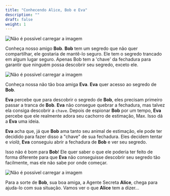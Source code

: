 ```yaml
---
title: "Conhecendo Alice, Bob e Eva"
description: ""
draft: false
weight: 1
---
```


![Não é possível carregar a imagem](../img/Bob.png?height=250px)

Conheça nosso amigo <b>Bob</b>. **Bob** tem um segredo que não quer compartilhar, ele
gostaria de mantê-lo seguro. Ele tem o segredo trancado em algum lugar seguro. Apenas
Bob tem a 'chave' da fechadura para garantir que ninguém possa descobrir seu segredo,
exceto ele.

![Não é possível carregar a imagem](../img/Eva.png?height=250px)

Conheça nossa não tão boa amiga <b>Eva</b>. **Eva** quer acesso ao segredo de **Bob**.

**Eva** percebe que para descobrir o segredo de **Bob**, eles precisam primeiro passar a
tranca de **Bob**. **Eva** não consegue quebrar a fechadura, mas talvez ela consiga descobrir a
`chave`. Depois de espionar **Bob** por um tempo, **Eva** percebe que ele realmente
adora seu cachorro de estimação, Max. Isso dá a **Eva** uma ideia.

**Eva** acha que, já que **Bob** ama tanto seu animal de estimação, ele pode ter decidido
para fazer disso a "chave" de sua fechadura. Eles decidem tentar e *violà*,
**Eva** conseguiu abrir a fechadura de **Bob** e ver seu segredo.

Isso não é bom para **Bob**! Ele quer saber o que ele poderia ter feito
de forma diferente para que **Eva** não conseguisse descobrir seu segredo tão facilmente, mas ele não
sabe por onde começar.

![Não é possível carregar a imagem](../img/Alice.png?height=250px)

Para a sorte de **Bob**, sua boa amiga, a Agente Secreta <b>Alice</b>, chega para ajuda-lo
com sua situação. Vamos ver o que **Alice** tem a dizer...
